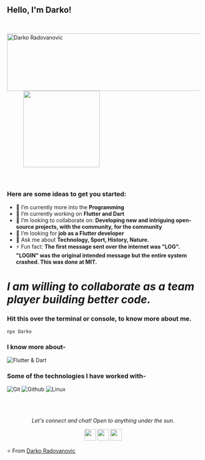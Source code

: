 ### <h2>Hello, I'm Darko!
  </br>

<img align="left"  src="https://gph.is/g/4bqBGpL" alt="Darko Radovanovic" width="600" height="150"/> &nbsp; &nbsp; &nbsp;&nbsp; &nbsp; &nbsp;
<img align="" src="https://media.giphy.com/media/jRf5fsn8G6YaogAWxn/giphy.gif" width="200" height="200"/>
</br></br></br>
### Here are some ideas to get you started:</br>
- 🔭 I’m currently more into the **Programming**
- 🌱 I’m currently working on **Flutter and Dart**
- 👯 I’m looking to collaborate on: **Developing new and intriguing open-source projects, with the community, for the community**
- 🤔 I’m looking for **job as a Flutter developer**
- 💬 Ask me about **Technology, Sport, History, Nature.**
- ⚡ Fun fact: **The first message sent over the internet was "LOG". "LOGIN" was the original intended message but the entire system crashed. This was done at MIT.**

# *I am willing to collaborate as a team player building better code.*

### Hit this over the terminal or console, to know more about me.
```
npx Darko
```

### I know more about- </br>
![Flutter & Dart](https://venturebeat.com/wp-content/uploads/2019/09/google-dart-flutter.png?fit=300%2C400&strip=all)


### Some of the technologies I have worked with-</br>
![Git](http://img.shields.io/badge/-Git-000000?style=for-the-badge&logo=Git)
![Github](http://img.shields.io/badge/-Github-000000?style=for-the-badge&logo=Github&logoColor=green)
![Linux](http://img.shields.io/badge/-Linux-000000?style=for-the-badge&logo=linux)
</br></br></br></br>


<p align="center">
  <i>Let's connect and chat! Open to anything under the sun.</i>

  <p align="center">
    <a href="https://twitter.com/D_Radovanovic" alt="Twitter"><img src="https://github.com/nitish-awasthi/nitish-awasthi/blob/master/twitter.png" height="30" width="30"></a>   
    <a href="https://www.linkedin.com/in/darko-radovanovi%C4%87-5920ba85/" alt="Linkedin"><img src="https://github.com/nitish-awasthi/nitish-awasthi/blob/master/174857.png" height="30" width="30"></a>
  <a href="https://www.facebook.com/Angel.Boy.La/" alt="Facebook"><img src="https://github.com/nitish-awasthi/nitish-awasthi/blob/master/1024px-Facebook_Logo_(2019).png" height="30" width="30"></a>
  </p>

⭐️ From [Darko Radovanovic](https://github.com/Frenky1988)
